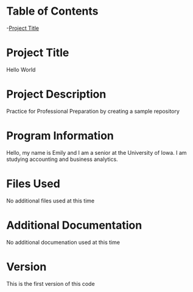 # Table of Contents
-[Project Title](hello_world/README.md)



# Project Title
Hello World

# Project Description
Practice for Professional Preparation by creating a sample repository 

# Program Information
Hello, my name is Emily and I am a senior at the University of Iowa.
I am studying accounting and business analytics.

# Files Used
No additional files used at this time

# Additional Documentation
No additional documenation used at this time

# Version
This is the first version of this code
